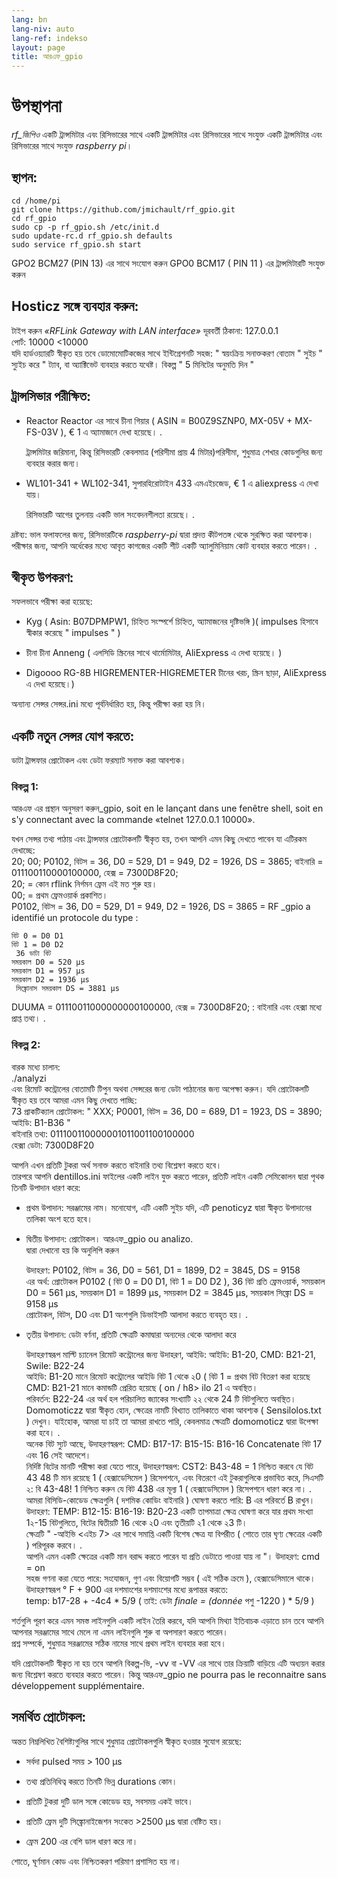 ```yaml
---
lang: bn
lang-niv: auto
lang-ref: indekso
layout: page
title: আরএফ_gpio
---
```


# উপস্থাপনা
 _rf_জিপিও_ একটি ট্রান্সমিটার এবং রিসিভারের সাথে একটি ট্রান্সমিটার এবং রিসিভারের সাথে সংযুক্ত একটি ট্রান্সমিটার এবং রিসিভারের সাথে সংযুক্ত _raspberry pi_।


## স্থাপন:

```
cd /home/pi
git clone https://github.com/jmichault/rf_gpio.git
cd rf_gpio  
sudo cp -p rf_gpio.sh /etc/init.d  
sudo update-rc.d rf_gpio.sh defaults  
sudo service rf_gpio.sh start  
```

GPO2 BCM27 (PIN 13)  এর সাথে সংযোগ করুন
GPO0 BCM17  ( PIN 11 )    এর ট্রান্সমিটারটি সংযুক্ত করুন

## Hosticz সঙ্গে ব্যবহার করুন:
টাইপ করুন  _«RFLink Gateway with LAN interface»_ 
 	 দূরবর্তী ঠিকানা: 127.0.0.1   
	 পোর্ট: 10000 <10000    
 যদি হার্ডওয়্যারটি স্বীকৃত হয় তবে ডোমোমোটিকজের সাথে ইন্টিগ্রেশনটি সহজ:  " স্বয়ংক্রিয় সনাক্তকরণ বোতাম " সুইচ " স্যুইচ করে " ট্যাব, বা অ্যাক্টিভেট ব্যবহার করতে যথেষ্ট। বিকল্প  " 5 মিনিটের অনুমতি দিন "    

## ট্রান্সসিভার পরীক্ষিত:
* Reactor Reactor এর সাথে চীনা গিয়ার  ( ASIN = B00Z9SZNP0, MX-05V + MX-FS-03V ), € 1 এ অ্যামাজনে দেখা হয়েছে। .  


	ট্রান্সমিটার জরিমানা, কিন্তু রিসিভারটি কেবলমাত্র (পরিসীমা প্রায় 4 মিটার)পরিসীমা, শুধুমাত্র শেখার কোডগুলির জন্য ব্যবহার করার জন্য।  
* WL101-341 + WL102-341, সুপারহিরোটাইন 433 এমএইচজেড, € 1 এ aliexpress এ দেখা যায়।  


	 রিসিভারটি আগের তুলনায় একটি ভাল সংবেদনশীলতা রয়েছে। .   
	
দ্রষ্টব্য: ভাল ফলাফলের জন্য, রিসিভারটিকে  _raspberry-pi_ দ্বারা প্রদত্ত কীটপতঙ্গ থেকে সুরক্ষিত করা আবশ্যক। পরীক্ষার জন্য, আপনি অর্ধেকের মধ্যে আবৃত কাগজের একটি শীট একটি অ্যালুমিনিয়াম কোট ব্যবহার করতে পারেন। .

## স্বীকৃত উপকরণ:
সফলভাবে পরীক্ষা করা হয়েছে:   
* Kyg  ( Asin: B07DPMPW1, চিহ্নিত সংস্পর্শে চিহ্নিত, অ্যামাজনের দৃষ্টিভঙ্গি )( impulses হিসাবে স্বীকার করেছে  " impulses " )   


* চীনা চীনা Anneng  (  এলসিডি স্ক্রিনের সাথে থার্মোমিটার, AliExpress এ দেখা হয়েছে। )   


* Digoooo RG-8B HIGREMENTER-HIGREMETER চীনের খরচ, স্ক্রিন ছাড়া, AliExpress এ দেখা হয়েছে।)  



অন্যান্য সেন্সর সেন্সর.ini মধ্যে পূর্বনির্ধারিত হয়, কিন্তু পরীক্ষা করা হয় নি।  

## একটি নতুন সেন্সর যোগ করতে:
ডাটা ট্রান্সফার প্রোটোকল এবং ডেটা ফরম্যাট সনাক্ত করা আবশ্যক।  
### বিকল্প 1:
আরএফ এর প্রস্থান অনুসরণ করুন_gpio, soit en le lançant dans une fenêtre shell, soit en s'y connectant avec la commande «telnet 127.0.0.1 10000».  
  
  
যখন সেন্সর তথ্য পাঠায় এবং ট্রান্সফার প্রোটোকলটি স্বীকৃত হয়, তখন আপনি এমন কিছু দেখতে পাবেন যা এটিরকম দেখাচ্ছে:   
20; 00; P0102, বিটস = 36, D0 = 529, D1 = 949, D2 = 1926, DS = 3865; বাইনারি = 011100110000100000, হেক্স = 7300D8F20;  
  20; = কোন rflink নির্গমন ফ্রেম এই মত শুরু হয়।  
    00; = প্রথম ফ্রেমওয়ার্ক প্রকাশিত।    
 P0102, বিটস = 36, D0 = 529, D1 = 949, D2 = 1926, DS = 3865 = RF  _gpio a identifié un protocole du type :  
  
  
	বিট 0 = D0 D1  
	বিট 1 = D0 D2  
	 36 ডাটা বিট   
	সময়কাল D0 = 520 μs  
	সময়কাল D1 = 957 μs  
	সময়কাল D2 = 1936 μs  
	 সিঙ্ক্রোনাস সময়কাল DS = 3881 μs    
 DUUMA = 01110011000000000100000, হেক্স = 7300D8F20; : বাইনারি এবং হেক্সা মধ্যে প্রাপ্ত তথ্য। .  

### বিকল্প 2:
বারক মধ্যে চালান:   
./analyzi  
এবং রিমোট কন্ট্রোলের বোতামটি টিপুন অথবা সেন্সরের জন্য ডেটা পাঠানোর জন্য অপেক্ষা করুন। যদি প্রোটোকলটি স্বীকৃত হয় তবে আমরা এমন কিছু দেখতে পাচ্ছি:   
   73 প্রাকটিক্যাল প্রোটোকল:   " XXX; P0001, বিটস = 36, D0 = 689, D1 = 1923, DS = 3890; আইডি: B1-B36  "    
 বাইনারি তথ্য: 011100110000001011001100100000    
 হেক্সা ডেটা: 7300D8F20    


আপনি এখন প্রতিটি টুকরা অর্থ সনাক্ত করতে বাইনারি তথ্য বিশ্লেষণ করতে হবে।  
তারপরে আপনি dentillos.ini ফাইলের একটি লাইন যুক্ত করতে পারেন, প্রতিটি লাইন একটি সেমিকোলন দ্বারা পৃথক তিনটি উপাদান ধারণ করে:   
* প্রথম উপাদান: সরঞ্জামের নাম। মনোযোগ, এটি একটি সুইচ যদি, এটি penoticyz দ্বারা স্বীকৃত উপাদানের তালিকা অংশ হতে হবে।  


* দ্বিতীয় উপাদান: প্রোটোকল। আরএফ_gpio ou analizo.  
  দ্বারা দেখানো হয় কি অনুলিপি করুন  

    

	উদাহরণ: P0102, বিটস = 36, D0 = 561, D1 = 1899, D2 = 3845, DS = 9158  
	 	 এর অর্থ: প্রোটোকল P0102  ( বিট 0 = D0 D1, বিট 1 = D0 D2 ), 36 বিট প্রতি ফ্রেমওয়ার্ক, সময়কাল D0 = 561 μs, সময়কাল D1 = 1899 μs, সময়কাল D2 = 3845 μs, সময়কাল সিঙ্ক্রো DS = 9158 μs   
	 	 প্রোটোকল, বিটস, D0 এবং D1 অংশগুলি ডিভাইসটি আলাদা করতে ব্যবহৃত হয়। .  
* তৃতীয় উপাদান: ডেটা বর্ণনা, প্রতিটি ক্ষেত্রটি কমাদ্বারা অন্যদের থেকে আলাদা করে  


	উদাহরণস্বরূপ মাল্টি চ্যানেল রিমোট কন্ট্রোলের জন্য উদাহরণ, আইডি: আইডি: B1-20, CMD: B21-21, Swile: B22-24  
	 	 আইডি: B1-20 মানে রিমোট কন্ট্রোলের আইডি বিট 1 থেকে ২0  ( বিট 1 = প্রথম বিট বিতরণ করা হয়েছে 
 	  	 CMD: B21-21 মানে কমান্ডটি প্রেরিত হয়েছে   (  on / h8> ilo 21 এ অবস্থিত।    
 	  	 পরিবর্তন: B22-24 এর অর্থ হল পরিচালিত জ্যাকের সংখ্যাটি ২২ থেকে 24 টি বিটগুলিতে অবস্থিত।    
 	 Domomoticzz দ্বারা স্বীকৃত হোন, ক্ষেত্রের নামটি বিখ্যাত তালিকাতে থাকা আবশ্যক  ( Sensilolos.txt ) দেখুন। যাইহোক, আমরা যা চাই তা আমরা রাখতে পারি, কেবলমাত্র ক্ষেত্রটি domomoticz দ্বারা উপেক্ষা করা হবে। .  
	অনেক বিট স্যুট আছে, উদাহরণস্বরূপ: CMD: B17-17: B15-15: B16-16 Concatenate বিট 17 এবং 16 সেই আদেশে।  
	 নির্দিষ্ট বিটের মানটি পরীক্ষা করা যেতে পারে, উদাহরণস্বরূপ: CST2: B43-48 = 1 নিশ্চিত করবে যে বিট 43 48 টি মান রয়েছে 1  ( হেক্সাডেসিমেল )  রিসেপশনে, এবং বিতরণে এই টুকরাগুলিকে প্রভাবিত করে, সিএসটি ২: বি 43-48! 1 নিশ্চিত করুন যে বিট 438 এর মূল্য 1  ( হেক্সাডেসিমেল )  রিসেপশনে ধারণ করে না। .  
	 আমরা বিসিডি-কোডেড ক্ষেত্রগুলি   (  দশমিক কোডিং বাইনারি  )  ঘোষণা করতে পারি: B এর পরিবর্তে B রাখুন। উদাহরণ: TEMP: B12-15: B16-19: B20-23 একটি তাপমাত্রা ক্ষেত্র ঘোষণা করে যার প্রথম সংখ্যা 1২-15 বিটগুলিতে, বিটের দ্বিতীয়টি 16 থেকে ২0 এবং তৃতীয়টি ২1 থেকে ২3 টি।    
 	 ক্ষেত্রটি  " -আইভি <এইচ 7> এর সাথে সমাপ্তি একটি বিশেষ ক্ষেত্র যা বিপরীত  ( শোতে তার ঘৃণ্য ক্ষেত্রের একটি )  পরিপূরক করবে। .  
	আপনি এমন একটি ক্ষেত্রের একটি মান বরাদ্দ করতে পারেন যা প্রতি ডেটাতে পাওয়া যায় না "। উদাহরণ: cmd = on  
	 সহজ গণনা করা যেতে পারে: সংযোজন, গুণ এবং বিয়োগটি সম্ভব   (  এই সঠিক ক্রমে  ), হেক্সাডেসিমালে থাকে।    
 	 	 উদাহরণস্বরূপ ° F + 900 এর দশমাংশের দশমাংশের মধ্যে রূপান্তর করতে:   
	  	 temp: b17-28 + -4c4  *  5/9    (   তাই: ডেটা  _finale = (donnée_  পশু -1220  )   *   5/9   )    

শর্তগুলি পূরণ করে এমন সমস্ত লাইনগুলি একটি লাইন তৈরি করবে, যদি আপনি মিথ্যা ইতিবাচক এড়াতে চান তবে আপনি আপনার সরঞ্জামের সাথে মেলে না এমন লাইনগুলি শুরু বা অপসারণ করতে পারেন।  
প্রশ্ন সম্পর্কে, শুধুমাত্র সরঞ্জামের সঠিক নামের সাথে প্রথম লাইন ব্যবহার করা হবে।  
	
		
যদি প্রোটোকলটি স্বীকৃত না হয় তবে আপনি বিকল্প-ভি, -vv বা -VV এর সাথে তার ক্রিয়াটি বাড়িয়ে এটি অধ্যয়ন করার জন্য বিশ্লেষণ করতে ব্যবহার করতে পারেন। কিন্তু আরএফ_gpio ne pourra pas le reconnaitre sans développement supplémentaire.  
  
  


## সমর্থিত প্রোটোকল:

অন্তত নিম্নলিখিত বৈশিষ্ট্যগুলির সাথে শুধুমাত্র প্রোটোকলগুলি স্বীকৃত হওয়ার সুযোগ রয়েছে:   
* সর্বদা pulsed সময় > 100 μs  


* তথ্য প্রতিনিধিত্ব করতে তিনটি ভিন্ন durations কোন।  


* প্রতিটি টুকরা দুটি ডাল সঙ্গে কোডেড হয়, সবসময় একই ভাবে।  


* প্রতিটি ফ্রেম দুটি সিঙ্ক্রোনাইজেশন সংকেত >2500 μs দ্বারা বেষ্টিত হয়।  


* ফ্রেম 200 এর বেশি ডাল ধারণ করে না।  



শোতে, ঘূর্ণমান কোড এবং নিশ্চিতকরণ পরিমাণ প্রশাসিত হয় না।  
